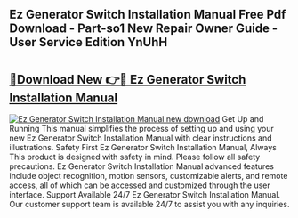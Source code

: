## Ez Generator Switch Installation Manual Free Pdf Download - Part-so1 New Repair Owner Guide - User Service Edition YnUhH

# <h2><a href="http://bc15738.oget.top/?id=Ez+Generator+Switch+Installation+Manual">🔗Download New 👉🔴 Ez Generator Switch Installation Manual</a></h2>

[![Ez Generator Switch Installation Manual new download](https://i.imgur.com/5g1atiW.png)](http://bc15738.oget.top/?id=Ez+Generator+Switch+Installation+Manual)
Get Up and Running This manual simplifies the process of setting up and using your new Ez Generator Switch Installation Manual with clear instructions and illustrations. Safety First Ez Generator Switch Installation Manual, Always This product is designed with safety in mind. Please follow all safety precautions. Ez Generator Switch Installation Manual advanced features include object recognition, motion sensors, customizable alerts, and remote access, all of which can be accessed and customized through the user interface. Support Available 24/7 Ez Generator Switch Installation Manual. Our customer support team is available 24/7 to assist you with any inquiries.
